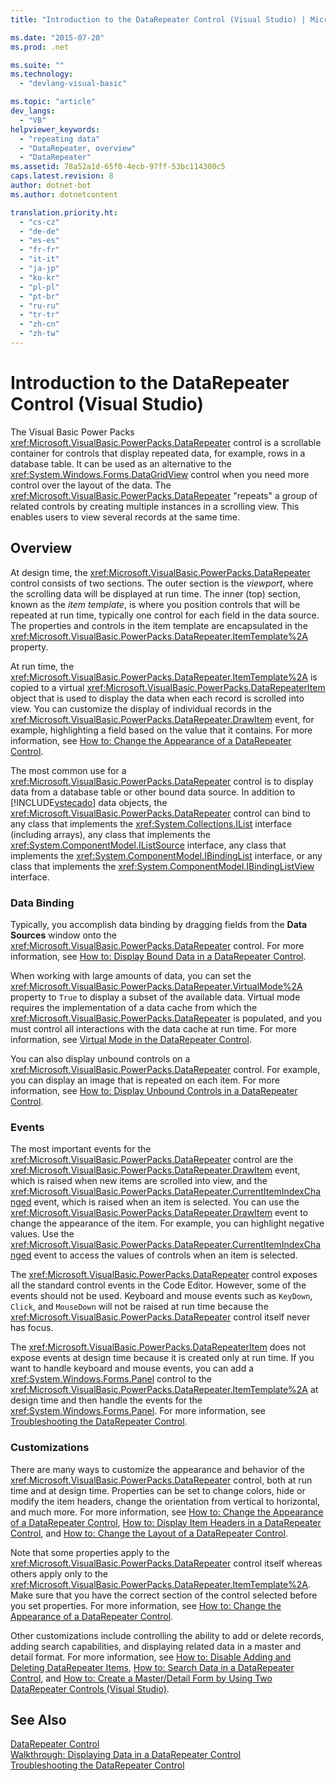 ```yaml
---
title: "Introduction to the DataRepeater Control (Visual Studio) | Microsoft Docs"

ms.date: "2015-07-20"
ms.prod: .net

ms.suite: ""
ms.technology: 
  - "devlang-visual-basic"

ms.topic: "article"
dev_langs: 
  - "VB"
helpviewer_keywords: 
  - "repeating data"
  - "DataRepeater, overview"
  - "DataRepeater"
ms.assetid: 78a52a1d-65f0-4ecb-97ff-53bc114300c5
caps.latest.revision: 8
author: dotnet-bot
ms.author: dotnetcontent

translation.priority.ht: 
  - "cs-cz"
  - "de-de"
  - "es-es"
  - "fr-fr"
  - "it-it"
  - "ja-jp"
  - "ko-kr"
  - "pl-pl"
  - "pt-br"
  - "ru-ru"
  - "tr-tr"
  - "zh-cn"
  - "zh-tw"
---
```

# Introduction to the DataRepeater Control (Visual Studio)
The Visual Basic Power Packs <xref:Microsoft.VisualBasic.PowerPacks.DataRepeater> control is a scrollable container for controls that display repeated data, for example, rows in a database table. It can be used as an alternative to the <xref:System.Windows.Forms.DataGridView> control when you need more control over the layout of the data. The <xref:Microsoft.VisualBasic.PowerPacks.DataRepeater> "repeats" a group of related controls by creating multiple instances in a scrolling view. This enables users to view several records at the same time.  
  
## Overview  
 At design time, the <xref:Microsoft.VisualBasic.PowerPacks.DataRepeater> control consists of two sections. The outer section is the *viewport*, where the scrolling data will be displayed at run time. The inner (top) section, known as the *item template*, is where you position controls that will be repeated at run time, typically one control for each field in the data source. The properties and controls in the item template are encapsulated in the <xref:Microsoft.VisualBasic.PowerPacks.DataRepeater.ItemTemplate%2A> property.  
  
 At run time, the <xref:Microsoft.VisualBasic.PowerPacks.DataRepeater.ItemTemplate%2A> is copied to a virtual <xref:Microsoft.VisualBasic.PowerPacks.DataRepeaterItem> object that is used to display the data when each record is scrolled into view. You can customize the display of individual records in the <xref:Microsoft.VisualBasic.PowerPacks.DataRepeater.DrawItem> event, for example, highlighting a field based on the value that it contains. For more information, see [How to: Change the Appearance of a DataRepeater Control](../../../visual-basic/developing-apps/windows-forms/how-to-change-the-appearance-of-a-datarepeater-control-visual-studio.md).  
  
 The most common use for a <xref:Microsoft.VisualBasic.PowerPacks.DataRepeater> control is to display data from a database table or other bound data source. In addition to [!INCLUDE[vstecado](../../../csharp/programming-guide/concepts/linq/includes/vstecado_md.md)] data objects, the <xref:Microsoft.VisualBasic.PowerPacks.DataRepeater> control can bind to any class that implements the <xref:System.Collections.IList> interface (including arrays), any class that implements the <xref:System.ComponentModel.IListSource> interface, any class that implements the <xref:System.ComponentModel.IBindingList> interface, or any class that implements the <xref:System.ComponentModel.IBindingListView> interface.  
  
### Data Binding  
 Typically, you accomplish data binding by dragging fields from the **Data Sources** window onto the <xref:Microsoft.VisualBasic.PowerPacks.DataRepeater> control. For more information, see [How to: Display Bound Data in a DataRepeater Control](../../../visual-basic/developing-apps/windows-forms/how-to-display-bound-data-in-a-datarepeater-control-visual-studio.md).  
  
 When working with large amounts of data, you can set the <xref:Microsoft.VisualBasic.PowerPacks.DataRepeater.VirtualMode%2A> property to `True` to display a subset of the available data. Virtual mode requires the implementation of a data cache from which the <xref:Microsoft.VisualBasic.PowerPacks.DataRepeater> is populated, and you must control all interactions with the data cache at run time. For more information, see [Virtual Mode in the DataRepeater Control](../../../visual-basic/developing-apps/windows-forms/virtual-mode-in-the-datarepeater-control-visual-studio.md).  
  
 You can also display unbound controls on a <xref:Microsoft.VisualBasic.PowerPacks.DataRepeater> control. For example, you can display an image that is repeated on each item. For more information, see [How to: Display Unbound Controls in a DataRepeater Control](../../../visual-basic/developing-apps/windows-forms/how-to-display-unbound-controls-in-a-datarepeater-control-visual-studio.md).  
  
### Events  
 The most important events for the <xref:Microsoft.VisualBasic.PowerPacks.DataRepeater> control are the <xref:Microsoft.VisualBasic.PowerPacks.DataRepeater.DrawItem> event, which is raised when new items are scrolled into view, and the <xref:Microsoft.VisualBasic.PowerPacks.DataRepeater.CurrentItemIndexChanged> event, which is raised when an item is selected. You can use the <xref:Microsoft.VisualBasic.PowerPacks.DataRepeater.DrawItem> event to change the appearance of the item. For example, you can highlight negative values. Use the <xref:Microsoft.VisualBasic.PowerPacks.DataRepeater.CurrentItemIndexChanged> event to access the values of controls when an item is selected.  
  
 The <xref:Microsoft.VisualBasic.PowerPacks.DataRepeater> control exposes all the standard control events in the Code Editor. However, some of the events should not be used. Keyboard and mouse events such as `KeyDown`, `Click`, and `MouseDown` will not be raised at run time because the <xref:Microsoft.VisualBasic.PowerPacks.DataRepeater> control itself never has focus.  
  
 The <xref:Microsoft.VisualBasic.PowerPacks.DataRepeaterItem> does not expose events at design time because it is created only at run time. If you want to handle keyboard and mouse events, you can add a <xref:System.Windows.Forms.Panel> control to the <xref:Microsoft.VisualBasic.PowerPacks.DataRepeater.ItemTemplate%2A> at design time and then handle the events for the <xref:System.Windows.Forms.Panel>. For more information, see [Troubleshooting the DataRepeater Control](../../../visual-basic/developing-apps/windows-forms/troubleshooting-the-datarepeater-control-visual-studio.md).  
  
### Customizations  
 There are many ways to customize the appearance and behavior of the <xref:Microsoft.VisualBasic.PowerPacks.DataRepeater> control, both at run time and at design time. Properties can be set to change colors, hide or modify the item headers, change the orientation from vertical to horizontal, and much more. For more information, see [How to: Change the Appearance of a DataRepeater Control](../../../visual-basic/developing-apps/windows-forms/how-to-change-the-appearance-of-a-datarepeater-control-visual-studio.md), [How to: Display Item Headers in a DataRepeater Control](../../../visual-basic/developing-apps/windows-forms/how-to-display-item-headers-in-a-datarepeater-control-visual-studio.md), and [How to: Change the Layout of a DataRepeater Control](../../../visual-basic/developing-apps/windows-forms/how-to-change-the-layout-of-a-datarepeater-control-visual-studio.md).  
  
 Note that some properties apply to the <xref:Microsoft.VisualBasic.PowerPacks.DataRepeater> control itself whereas others apply only to the <xref:Microsoft.VisualBasic.PowerPacks.DataRepeater.ItemTemplate%2A>. Make sure that you have the correct section of the control selected before you set properties. For more information, see [How to: Change the Appearance of a DataRepeater Control](../../../visual-basic/developing-apps/windows-forms/how-to-change-the-appearance-of-a-datarepeater-control-visual-studio.md).  
  
 Other customizations include controlling the ability to add or delete records, adding search capabilities, and displaying related data in a master and detail format. For more information, see [How to: Disable Adding and Deleting DataRepeater Items](../../../visual-basic/developing-apps/windows-forms/how-to-disable-adding-and-deleting-datarepeater-items-visual-studio.md), [How to: Search Data in a DataRepeater Control](../../../visual-basic/developing-apps/windows-forms/how-to-search-data-in-a-datarepeater-control-visual-studio.md), and [How to: Create a Master/Detail Form by Using Two DataRepeater Controls (Visual Studio)](../../../visual-basic/developing-apps/windows-forms/how-to-create-a-master-detail-form-by-using-two-datarepeater-controls.md).  
  
## See Also  
 [DataRepeater Control](../../../visual-basic/developing-apps/windows-forms/datarepeater-control-visual-studio.md)   
 [Walkthrough: Displaying Data in a DataRepeater Control](../../../visual-basic/developing-apps/windows-forms/walkthrough-displaying-data-in-a-datarepeater-control-visual-studio.md)   
 [Troubleshooting the DataRepeater Control](../../../visual-basic/developing-apps/windows-forms/troubleshooting-the-datarepeater-control-visual-studio.md)